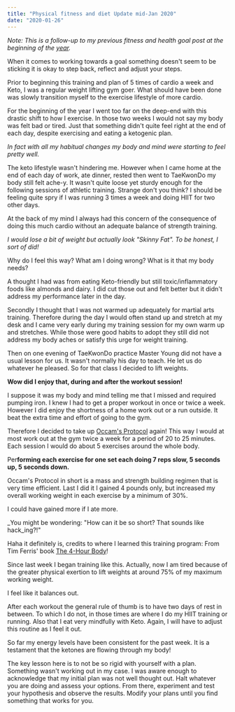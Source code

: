 ```yaml
---
title: "Physical fitness and diet Update mid-Jan 2020"
date: "2020-01-26"
---
```


_Note: This is a follow-up to my previous fitness and health goal post at the beginning of the [year](https://pacedprogress.com/clean-keto-cutting-journey/)._

When it comes to working towards a goal something doesn't seem to be sticking it is okay to step back, reflect and adjust your steps.

Prior to beginning this training and plan of 5 times of cardio a week and Keto, I was a regular weight lifting gym goer. What should have been done was slowly transition myself to the exercise lifestyle of more cardio.

For the beginning of the year I went too far on the deep-end with this drastic shift to how I exercise. In those two weeks I would not say my body was felt bad or tired. Just that something didn't quite feel right at the end of each day, despite exercising and eating a ketogenic plan.

_In fact with all my habitual changes my body and mind were starting to feel pretty well._

The keto lifestyle wasn't hindering me. However when I came home at the end of each day of work, ate dinner, rested then went to TaeKwonDo my body still felt ache-y. It wasn't quite loose yet sturdy enough for the following sessions of athletic training. Strange don't you think? I should be feeling quite spry if I was running 3 times a week and doing HIIT for two other days.

At the back of my mind I always had this concern of the consequence of doing this much cardio without an adequate balance of strength training.

_I would lose a bit of weight but actually look "Skinny Fat". To be honest, I sort of did!_

Why do I feel this way? What am I doing wrong? What is it that my body needs?

A thought I had was from eating Keto-friendly but still toxic/inflammatory foods like almonds and dairy. I did cut those out and felt better but it didn't address my performance later in the day.

Secondly I thought that I was not warmed up adequately for martial arts training. Therefore during the day I would often stand up and stretch at my desk and I came very early during my training session for my own warm up and stretches. While those were good habits to adopt they still did not address my body aches or satisfy this urge for weight training.

Then on one evening of TaeKwonDo practice Master Young did not have a usual lesson for us. It wasn't normally his day to teach. He let us do whatever he pleased. So for that class I decided to lift weights.

**Wow did I enjoy that, during and after the workout session!**

I suppose it was my body and mind telling me that I missed and required pumping iron. I knew I had to get a proper workout in once or twice a week. However I did enjoy the shortness of a home work out or a run outside. It beat the extra time and effort of going to the gym.

Therefore I decided to take up [Occam's Protocol](https://www.occamsprotocol.com/) again! This way I would at most work out at the gym twice a week for a period of 20 to 25 minutes. Each session I would do about 5 exercises around the whole body.

Per**forming each exercise for one set each doing 7 reps slow, 5 seconds up, 5 seconds down.**

Occam's Protocol in short is a mass and strength building regimen that is very time efficient. Last I did it I gained 4 pounds only, but increased my overall working weight in each exercise by a minimum of 30%.

I could have gained more if I ate more.

_You might be wondering: "How can it be so short? That sounds like hack_ing?!"

Haha it definitely is, credits to where I learned this training program: From Tim Ferris' book [The 4-Hour Body](https://fourhourbody.com/)!

Since last week I began training like this. Actually, now I am tired because of the greater physical exertion to lift weights at around 75% of my maximum working weight.

I feel like it balances out.

After each workout the general rule of thumb is to have two days of rest in between. To which I do not, in those times are where I do my HIIT training or running. Also that I eat very mindfully with Keto. Again, I will have to adjust this routine as I feel it out.

So far my energy levels have been consistent for the past week. It is a testament that the ketones are flowing through my body!

The key lesson here is to not be so rigid with yourself with a plan. Something wasn't working out in my case. I was aware enough to acknowledge that my initial plan was not well thought out. Halt whatever you are doing and assess your options. From there, experiment and test your hypothesis and observe the results. Modify your plans until you find something that works for you.
